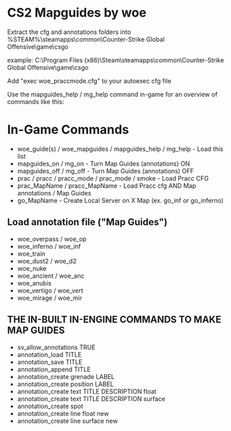 # CS2 Mapguides by woe

Extract the cfg and annotations folders into %STEAM%\steamapps\common\Counter-Strike Global Offensive\game\csgo

example: C:\Program Files (x86)\Steam\steamapps\common\Counter-Strike Global Offensive\game\csgo

Add "exec woe_praccmode.cfg" to your autoexec cfg file

Use the mapguides_help / mg_help command in-game for an overview of commands like this:

# In-Game Commands
* woe_guide(s) / woe_mapguides / mapguides_help / mg_help - Load this list
* mapguides_on / mg_on - Turn Map Guides (annotations) ON
* mapguides_off / mg_off - Turn Map Guides (annotations) OFF
* prac / pracc / pracc_mode / prac_mode / smoke - Load Pracc CFG
* prac_MapName / pracc_MapName - Load Pracc cfg AND Map annotations / Map Guides
* go_MapName - Create Local Server on X Map (ex. go_inf or go_inferno)

## Load annotation file ("Map Guides")
* woe_overpass / woe_op
* woe_inferno / woe_inf
* woe_train
* woe_dust2 / woe_d2
* woe_nuke
* woe_ancient / woe_anc
* woe_anubis
* woe_vertigo / woe_vert
* woe_mirage / woe_mir


## THE IN-BUILT IN-ENGINE COMMANDS TO MAKE MAP GUIDES

* sv_allow_annotations TRUE
* annotation_load TITLE
* annotation_save TITLE
* annotation_append TITLE
* annotation_create grenade LABEL
* annotation_create position LABEL
* annotation_create text TITLE DESCRIPTION float
* annotation_create text TITLE DESCRIPTION surface
* annotation_create spot
* annotation_create line float new
* annotation_create line surface new
